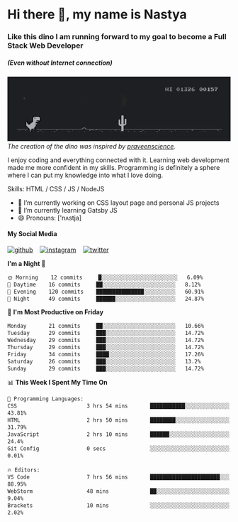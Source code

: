 # Hi there 👋, my name is Nastya
### Like this dino I am running forward to my goal to become a Full Stack Web Developer
##### (Even without Internet connection)
[//]: # (Here may be a photo)

![Dino](https://raw.githubusercontent.com/nastyacodes/nastyacodes/master/images/dino.gif)  
*The creation of the dino was inspired by [praveenscience](https://github.com/praveenscience).*  

I enjoy coding and everything connected with it.
Learning web development made me more confident in my skills.
Programming is definitely a sphere where I can put my knowledge into what I love doing.

Skills: HTML  / CSS / JS / NodeJS

- 🔭 I’m currently working on CSS layout page and personal JS projects
- 🌱 I’m currently learning Gatsby JS 
- 😄 Pronouns: ['nʌstja] 

#### My Social Media
[<img src='images\social-media\github.ico' alt='github' height='50'>](https://github.com/nastyacodes) &nbsp;&nbsp; [<img src='images\social-media\instagram.ico' alt='instagram' height='50'>](https://www.instagram.com/nastyacodes/) &nbsp;&nbsp; [<img src='images\social-media\twitter.ico' alt='twitter' height='50'>](https://twitter.com/nastyacodes)  

<!--START_SECTION:waka-->
**I'm a Night 🦉** 

```text
🌞 Morning    12 commits     █░░░░░░░░░░░░░░░░░░░░░░░░   6.09% 
🌆 Daytime    16 commits     ██░░░░░░░░░░░░░░░░░░░░░░░   8.12% 
🌃 Evening    120 commits    ███████████████░░░░░░░░░░   60.91% 
🌙 Night      49 commits     ██████░░░░░░░░░░░░░░░░░░░   24.87%

```
📅 **I'm Most Productive on Friday** 

```text
Monday       21 commits     ██░░░░░░░░░░░░░░░░░░░░░░░   10.66% 
Tuesday      29 commits     ███░░░░░░░░░░░░░░░░░░░░░░   14.72% 
Wednesday    29 commits     ███░░░░░░░░░░░░░░░░░░░░░░   14.72% 
Thursday     29 commits     ███░░░░░░░░░░░░░░░░░░░░░░   14.72% 
Friday       34 commits     ████░░░░░░░░░░░░░░░░░░░░░   17.26% 
Saturday     26 commits     ███░░░░░░░░░░░░░░░░░░░░░░   13.2% 
Sunday       29 commits     ███░░░░░░░░░░░░░░░░░░░░░░   14.72%

```


📊 **This Week I Spent My Time On** 

```text
💬 Programming Languages: 
CSS                      3 hrs 54 mins       ███████████░░░░░░░░░░░░░░   43.81% 
HTML                     2 hrs 50 mins       ████████░░░░░░░░░░░░░░░░░   31.79% 
JavaScript               2 hrs 10 mins       ██████░░░░░░░░░░░░░░░░░░░   24.4% 
Git Config               0 secs              ░░░░░░░░░░░░░░░░░░░░░░░░░   0.01%

🔥 Editors: 
VS Code                  7 hrs 56 mins       ██████████████████████░░░   88.95% 
WebStorm                 48 mins             ██░░░░░░░░░░░░░░░░░░░░░░░   9.04% 
Brackets                 10 mins             ░░░░░░░░░░░░░░░░░░░░░░░░░   2.02%

```


<!--END_SECTION:waka-->

<!-- [![Top Langs](https://github-readme-stats.vercel.app/api/top-langs/?username=nastyacodes&layout=compact)](https://github.com/anuraghazra/github-readme-stats)

[![willianrod's wakatime stats](https://github-readme-stats.vercel.app/api/wakatime?username=nastyacodes&layout=compact)](https://github.com/anuraghazra/github-readme-stats) -->
